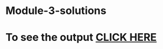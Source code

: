 # Module-3-solutions
# To see the output [CLICK HERE](https://emotionallyhurt.github.io/Coursera-HTML-CSS-and-Javascript-for-Web-Developers/Assignments/module-3/index.html)
